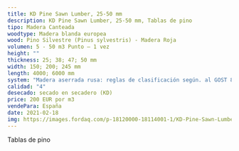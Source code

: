 ```yaml
---
title: KD Pine Sawn Lumber, 25-50 mm
description: KD Pine Sawn Lumber, 25-50 mm, Tablas de pino
tipo: Madera Canteada
woodtype: Madera blanda europea
wood: Pino Silvestre (Pinus sylvestris) - Madera Roja
volumen: 5 - 50 m3 Punto – 1 vez
height: ""
thickness: 25; 38; 47; 50 mm
width: 150; 200; 245 mm
length: 4000; 6000 mm
system: "Madera aserrada rusa: reglas de clasificación según. al GOST 8486-86"
calidad: "4"
desecado: secado en secadero (KD)
price: 200 EUR por m3
vendePara: España
date: 2021-02-18
img: https://images.fordaq.com/p-18120000-18114001-1/KD-Pine-Sawn-Lumber.jpg
---
```

Tablas de pino